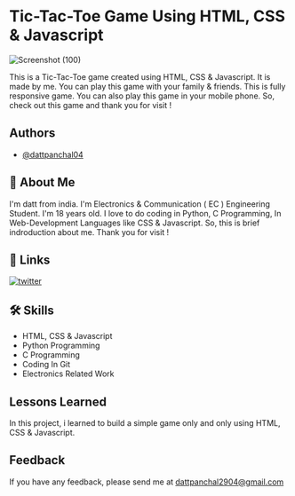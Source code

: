 
# Tic-Tac-Toe Game Using HTML, CSS & Javascript

![Screenshot (100)](https://user-images.githubusercontent.com/94067118/142772150-f1ed763f-2a99-4131-b7a8-ed0fdfb922cc.png)

This is a Tic-Tac-Toe game created using HTML, CSS & Javascript. It is made by me. You can play this game with your family & friends. This is fully responsive game. You can also play this game in your mobile phone. So, check out this game and thank you for visit !


## Authors

- [@dattpanchal04](https://github.com/dattpanchal04)


## 🚀 About Me

I'm datt from india. I'm Electronics & Communication ( EC ) Engineering Student. I'm 18 years old. I love to do coding in Python, C Programming, In Web-Development Languages like CSS & Javascript. So, this is brief indroduction about me. Thank you for visit !


## 🔗 Links
[![twitter](https://img.shields.io/badge/twitter-1DA1F2?style=for-the-badge&logo=twitter&logoColor=white)](https://twitter.com/dattpanchal04)


## 🛠 Skills

- HTML, CSS & Javascript
- Python Programming
- C Programming
- Coding In Git
- Electronics Related Work


## Lessons Learned

In this project, i learned to build a simple game only and only using HTML, CSS & Javascript.


## Feedback

If you have any feedback, please send me at dattpanchal2904@gmail.com

